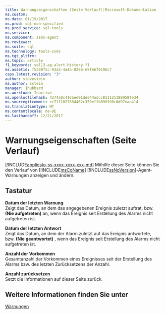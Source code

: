 ```yaml
---
title: Warnungseigenschaften (Seite Verlauf)|Microsoft-Dokumentation
ms.custom: 
ms.date: 01/19/2017
ms.prod: sql-non-specified
ms.prod_service: sql-tools
ms.service: 
ms.component: ssms-agent
ms.reviewer: 
ms.suite: sql
ms.technology: tools-ssms
ms.tgt_pltfrm: 
ms.topic: article
f1_keywords: sql13.ag.alert.history.f1
ms.assetid: f5359f5c-93a3-4a4a-8286-e9fe6f0196c7
caps.latest.revision: "3"
author: stevestein
ms.author: sstein
manager: jhubbard
ms.workload: Inactive
ms.openlocfilehash: 4374a0c416bee91dde44adcc811121188958fe34
ms.sourcegitcommit: cc71f1027884462c359effb898390c8d97eaa414
ms.translationtype: HT
ms.contentlocale: de-DE
ms.lasthandoff: 12/21/2017
---
```

# <a name="alert-properties-history-page"></a>Warnungseigenschaften (Seite Verlauf)
[!INCLUDE[appliesto-ss-xxxx-xxxx-xxx-md](../../includes/appliesto-ss-xxxx-xxxx-xxx-md.md)] Mithilfe dieser Seite können Sie den Verlauf von [!INCLUDE[msCoName](../../includes/msconame_md.md)] [!INCLUDE[ssNoVersion](../../includes/ssnoversion_md.md)]-Agent-Warnungen anzeigen und ändern.  
  
## <a name="options"></a>Tastatur  
**Datum der letzten Warnung**  
Zeigt das Datum, an dem das angegebenen Ereignis zuletzt auftrat, bzw. **(Nie aufgetreten)** an, wenn das Ereignis seit Erstellung des Alarms nicht aufgetreten ist.  
  
**Datum der letzten Antwort**  
Zeigt das Datum, an dem der Alarm zuletzt auf das Ereignis antwortete, bzw. **(Nie geantwortet)** , wenn das Ereignis seit Erstellung des Alarms nicht aufgetreten ist.  
  
**Anzahl der Vorkommen**  
Gesamtanzahl der Vorkommen eines Ereignisses seit der Erstellung des Alarms bzw. des letzten Zurücksetzens der Anzahl.  
  
**Anzahl zurücksetzen**  
Setzt die Informationen auf dieser Seite zurück.  
  
## <a name="see-also"></a>Weitere Informationen finden Sie unter  
[Warnungen](../../ssms/agent/alerts.md)  
  
